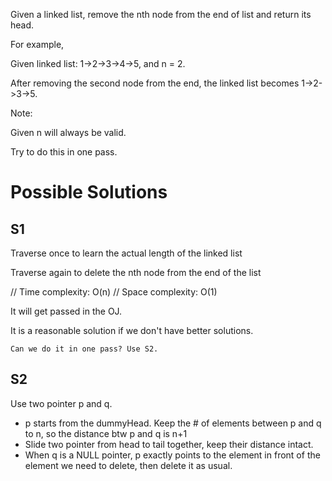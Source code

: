 Given a linked list, remove the nth node from the end of list and return its head.

For example,

   Given linked list: 1->2->3->4->5, and n = 2.

   After removing the second node from the end, the linked list becomes 1->2->3->5.

Note:

Given n will always be valid.

Try to do this in one pass.

# Possible Solutions

## S1

Traverse once to learn the actual length of the linked list

Traverse again to delete the nth node from the end of the list

// Time complexity: O(n)
// Space complexity: O(1)

It will get passed in the OJ.

It is a reasonable solution if we don't have better solutions.


	Can we do it in one pass? Use S2.

## S2

Use two pointer p and q.

+ p starts from the dummyHead. Keep the # of elements between p and q to n, so the distance btw p and q is n+1
+ Slide two pointer from head to tail together, keep their distance intact.
+ When q is a NULL pointer, p exactly points to the element in front of the element we need to delete, then delete it as usual.

